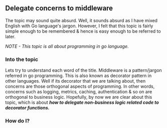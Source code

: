 ## Delegate concerns to middleware
The topic may sound quite absurd. Well, it sounds absurd as I have mixed English with Go language's jargon. However, I felt
that this topic is fairly simple enough to be remembered & hence is easy enough to be referred to later.

_NOTE - This topic is all about programming in go language._

### Into the topic
Lets try to understand each word of the title. Middleware is a pattern/jargon referred in go programming. This is also known as
decorator pattern in other languages. Well if its decorator that we are talking about, then concerns are those orthogonal
aspects of programming. In other words, concerns such as logging, metrics, caching, authentication & so on are orthogonal to
business logic. Hopefully, by now we are clear about this topic, which is about _**how to delegate non-business logic related
code to decorator functions.**_

### How do I?
